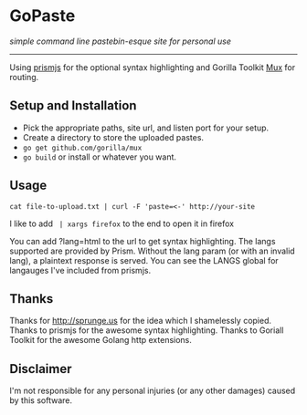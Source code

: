 # GoPaste

_simple command line pastebin-esque site for personal use_

- - -

Using [prismjs](http://prismjs.com/) for the optional syntax highlighting
and Gorilla Toolkit [Mux](http://www.gorillatoolkit.org/pkg/mux) for routing.

## Setup and Installation

 - Pick the appropriate paths, site url, and listen port for your setup. 
 - Create a directory to store the uploaded pastes. 
 - ```go get github.com/gorilla/mux```
 - ```go build``` or install or whatever you want.

## Usage

```cat file-to-upload.txt | curl -F 'paste=<-' http://your-site```

I like to add ``` | xargs firefox``` to the end to open it in firefox

You can add ?lang=html to the url to get syntax highlighting. The langs
supported are provided by Prism. Without the lang param (or with an invalid
lang), a plaintext response is served. You can see the LANGS global for 
langauges I've included from prismjs.

## Thanks

Thanks for http://sprunge.us for the idea which I shamelessly copied. Thanks
to prismjs for the awesome syntax highlighting. Thanks to Goriall Toolkit for 
the awesome Golang http extensions.

## Disclaimer

I'm not responsible for any personal injuries (or any other damages) caused
by this software.
